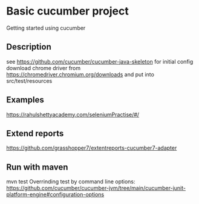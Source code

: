 # Basic cucumber project

Getting started using cucumber

## Description

see https://github.com/cucumber/cucumber-java-skeleton for initial config
download chrome driver from https://chromedriver.chromium.org/downloads and put into src/test/resources

## Examples
https://rahulshettyacademy.com/seleniumPractise/#/

## Extend reports
https://github.com/grasshopper7/extentreports-cucumber7-adapter

## Run with maven
mvn test
Overrinding test by command line options: https://github.com/cucumber/cucumber-jvm/tree/main/cucumber-junit-platform-engine#configuration-options
